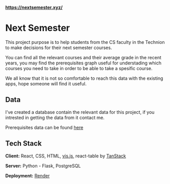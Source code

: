 **https://nextsemester.xyz/**
# Next Semester
This project purpose is to help students from the CS faculty in the Technion to make decisions for their next semester courses.

You can find all the relevant courses and their average grade in the recent years, you may find the prerequisites graph useful for understading which courses you need to take in order to be able to take a spesific course.

We all know that it is not so comfortable to reach this data with the existing apps, hope someone will find it useful.




## Data
I've created a database contain the relevant data for this project, if you intrested in getting the data from it contact me.

Prerequisites data can be found [here](react-fronted/src/components/graphdata.js)
## Tech Stack

**Client:** React, CSS, HTML, [vis.js](https://github.com/visjs), react-table by [TanStack](https://github.com/TanStack/table)

**Server:** Python - Flask, PostgreSQL

**Deployment:** [Render](https://render.com/) 
